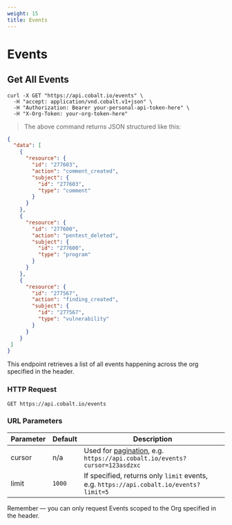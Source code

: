 ```yaml
---
weight: 15
title: Events
---
```


# Events

## Get All Events

```shell
curl -X GET "https://api.cobalt.io/events" \
  -H "accept: application/vnd.cobalt.v1+json" \
  -H "Authorization: Bearer your-personal-api-token-here" \
  -H "X-Org-Token: your-org-token-here"
```

> The above command returns JSON structured like this:

```json
{
  "data": [
    {
      "resource": {
        "id": "277603",
        "action": "comment_created",
        "subject": {
          "id": "277603",
          "type": "comment"
        }
      }
    },
    {
      "resource": {
        "id": "277600",
        "action": "pentest_deleted",
        "subject": {
          "id": "277600",
          "type": "program"
        }
      }
    },
    {
      "resource": {
        "id": "277567",
        "action": "finding_created",
        "subject": {
          "id": "277567",
          "type": "vulnerability"
        }
      }
    }
 ]
}
```

This endpoint retrieves a list of all events happening across the org specified in the header. 


### HTTP Request

`GET https://api.cobalt.io/events`


### URL Parameters

Parameter | Default | Description
--------- | ------- | -----------
cursor | n/a | Used for [pagination](#pagination), e.g. `https://api.cobalt.io/events?cursor=123asdzxc`
limit | `1000` | If specified, returns only `limit` events, e.g. `https://api.cobalt.io/events?limit=5`


<aside class="success">
Remember — you can only request Events scoped to the Org specified in the header.
</aside>
